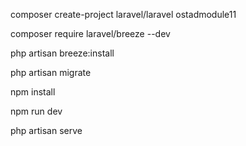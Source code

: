 composer create-project laravel/laravel ostadmodule11

composer require laravel/breeze --dev

php artisan breeze:install

php artisan migrate

npm install

npm run dev

php artisan serve
